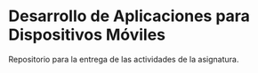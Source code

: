 # Desarrollo de Aplicaciones para Dispositivos Móviles
Repositorio para la entrega de las actividades de la asignatura.


